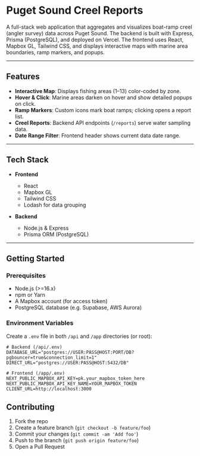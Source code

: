 # Puget Sound Creel Reports

A full-stack web application that aggregates and visualizes boat-ramp creel (angler survey) data across Puget Sound. The backend is built with Express, Prisma (PostgreSQL), and deployed on Vercel. The frontend uses React, Mapbox GL, Tailwind CSS, and displays interactive maps with marine area boundaries, ramp markers, and popups.

---

## Features

- **Interactive Map**: Displays fishing areas (1–13) color-coded by zone.
- **Hover & Click**: Marine areas darken on hover and show detailed popups on click.
- **Ramp Markers**: Custom icons mark boat ramps; clicking opens a report list.
- **Creel Reports**: Backend API endpoints (`/reports`) serve water sampling data.
- **Date Range Filter**: Frontend header shows current data date range.

---

## Tech Stack

- **Frontend**

  - React
  - Mapbox GL
  - Tailwind CSS
  - Lodash for data grouping

- **Backend**

  - Node.js & Express
  - Prisma ORM (PostgreSQL)

---

## Getting Started

### Prerequisites

- Node.js (>=16.x)
- npm or Yarn
- A Mapbox account (for access token)
- PostgreSQL database (e.g. Supabase, AWS Aurora)

### Environment Variables

Create a `.env` file in both `/api` and `/app` directories (or root):

```
# Backend (/api/.env)
DATABASE_URL="postgres://USER:PASS@HOST:PORT/DB?pgbouncer=true&connection_limit=1"
DIRECT_URL="postgres://USER:PASS@HOST:5432/DB"

# Frontend (/app/.env)
NEXT_PUBLIC_MAPBOX_API_KEY=pk.your_mapbox_token_here
NEXT_PUBLIC_MAPBOX_API_KEY_NAME=YOUR_MAPBOX_TOKEN
CLIENT_URL=http://localhost:3000
```

## Contributing

1. Fork the repo
2. Create a feature branch (`git checkout -b feature/foo`)
3. Commit your changes (`git commit -am 'Add foo'`)
4. Push to the branch (`git push origin feature/foo`)
5. Open a Pull Request
